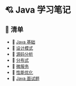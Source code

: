 # 💘 Java 学习笔记

## 📖 清单

- 📕 [Java 基础](./01-Java基础/README.md)
- 📗 [设计模式](./02-设计模式/README.md)
- 📘 [源码分析](./03-源码分析/README.md)
- 📙 [分布式](./04-分布式/README.md)
- :ledger: [微服务](./05-微服务/README.md)
- :notebook_with_decorative_cover: [性能优化](./06-性能优化/README.md)
- :notebook: [Java 面试题](./07-Java面试题/README.md)

